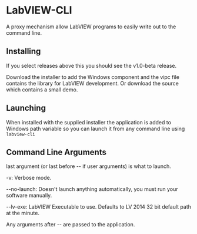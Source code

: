 # LabVIEW-CLI
A proxy mechanism allow LabVIEW programs to easily write out to the command line.

## Installing

If you select releases above this you should see the v1.0-beta release.

Download the installer to add the Windows component and the vipc file contains the library for LabVIEW development. Or download the source which contains a small demo.

## Launching

When installed with the supplied installer the application is added to Windows path variable so you can launch it from any command line using `labview-cli`

## Command Line Arguments

last argument (or last before -- if user arguments) is what to launch.

-v: Verbose mode.

--no-launch: Doesn't launch anything automatically, you must run your software manually.

--lv-exe: LabVIEW Executable to use. Defaults to LV 2014 32 bit default path at the minute.

Any arguments after -- are passed to the application.
